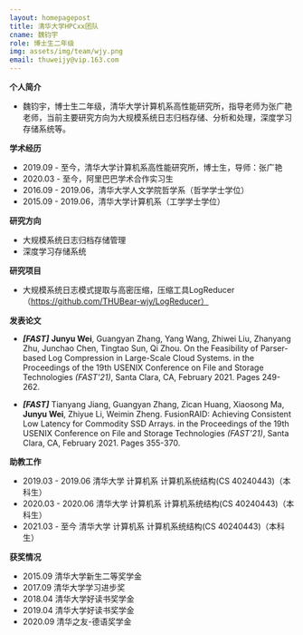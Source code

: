 ```yaml
---
layout: homepagepost
title: 清华大学HPCxx团队
cname: 魏钧宇
role: 博士生二年级
img: assets/img/team/wjy.png
email: thuweijy@vip.163.com
---
```

**个人简介**
* 魏钧宇，博士生二年级，清华大学计算机系高性能研究所，指导老师为张广艳老师，当前主要研究方向为大规模系统日志归档存储、分析和处理，深度学习存储系统等。

**学术经历**
* 2019.09 - 至今，清华大学计算机系高性能研究所，博士生，导师：张广艳
* 2020.03 - 至今，阿里巴巴学术合作实习生
* 2016.09 - 2019.06，清华大学人文学院哲学系（哲学学士学位）
* 2015.09 - 2019.06，清华大学计算机系（工学学士学位）

**研究方向**
* 大规模系统日志归档存储管理
* 深度学习存储系统

**研究项目**
* 大规模系统日志模式提取与高密压缩，压缩工具LogReducer（https://github.com/THUBear-wjy/LogReducer）

**发表论文**
* ***[FAST]*** **Junyu Wei**, Guangyan Zhang, Yang Wang, Zhiwei Liu, Zhanyang Zhu, Junchao Chen, Tingtao Sun, Qi Zhou. On the Feasibility of Parser-based Log Compression in Large-Scale Cloud Systems. in the Proceedings of the 19th USENIX Conference on File and Storage Technologies *(FAST'21)*, Santa Clara, CA, February 2021. Pages 249-262.

* ***[FAST]*** Tianyang Jiang, Guangyan Zhang, Zican Huang, Xiaosong Ma, **Junyu Wei**, Zhiyue Li, Weimin Zheng. FusionRAID: Achieving Consistent Low Latency for Commodity SSD Arrays. in the Proceedings of the 19th USENIX Conference on File and Storage Technologies *(FAST'21)*, Santa Clara, CA, February 2021. Pages 355-370.

**助教工作**
* 2019.03 - 2019.06 清华大学 计算机系 计算机系统结构(CS 40240443)（本科生）
* 2020.03 - 2020.06 清华大学 计算机系 计算机系统结构(CS 40240443)（本科生）
* 2021.03 - 至今 清华大学 计算机系 计算机系统结构(CS 40240443)（本科生）

**获奖情况**
* 2015.09 清华大学新生二等奖学金
* 2017.09 清华大学学习进步奖
* 2018.04 清华大学好读书奖学金
* 2019.04 清华大学好读书奖学金
* 2020.09 清华之友-德语奖学金